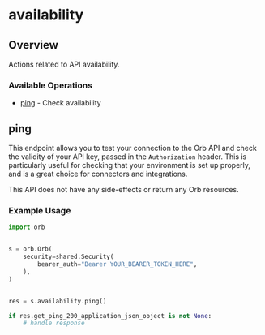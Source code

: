 # availability

## Overview

Actions related to API availability.

### Available Operations

* [ping](#ping) - Check availability

## ping

This endpoint allows you to test your connection to the Orb API and check the validity of your API key, passed in the `Authorization` header. This is particularly useful for checking that your environment is set up properly, and is a great choice for connectors and integrations.

This API does not have any side-effects or return any Orb resources.

### Example Usage

```python
import orb


s = orb.Orb(
    security=shared.Security(
        bearer_auth="Bearer YOUR_BEARER_TOKEN_HERE",
    ),
)


res = s.availability.ping()

if res.get_ping_200_application_json_object is not None:
    # handle response
```
